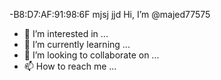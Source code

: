 -B8:D7:AF:91:98:6F‏
mjsj
jjd
Hi, I’m @majed77575
- 👀 I’m interested in ...
- 🌱 I’m currently learning ...
- 💞️ I’m looking to collaborate on ...
- 📫 How to reach me ...

<!---
majed77575/majed77575 is a ✨ special ✨ repository because its `README.md` (this file) appears on your GitHub profile.
You can click the Preview link to take a look at your changes.
---B8:D7:AF:91:98:6F‏


